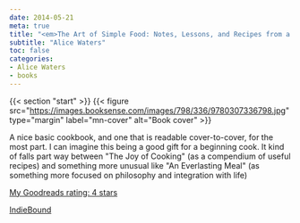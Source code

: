 ```yaml
---
date: 2014-05-21
meta: true
title: "<em>The Art of Simple Food: Notes, Lessons, and Recipes from a Delicious Revolution</em>"
subtitle: "Alice Waters"
toc: false
categories:
- Alice Waters
- books
---
```


{{< section "start" >}}
{{< figure src="https://images.booksense.com/images/798/336/9780307336798.jpg" type="margin" label="mn-cover" alt="Book cover" >}}

A nice basic cookbook, and one that is readable cover-to-cover, for the most part. I can imagine this being a good gift for a beginning cook. It kind of falls part way between "The Joy of Cooking" (as a compendium of useful recipes) and something more unusual like "An Everlasting Meal" (as something more focused on philosophy and integration with life)

[My Goodreads rating: 4 stars](https://www.goodreads.com/review/show/929332885)  

[IndieBound](https://www.indiebound.org/book/9780307336798)
